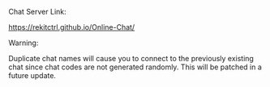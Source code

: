 Chat Server Link:

https://rekitctrl.github.io/Online-Chat/

Warning:

Duplicate chat names will cause you to connect to the previously existing chat since chat codes are not generated randomly. This will be patched in a future update.
